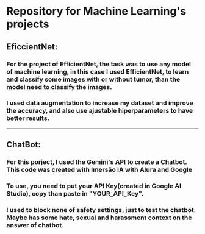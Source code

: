 # Repository for Machine Learning's projects

## EficcientNet:

### For the project of EfficientNet, the task was to use any model of machine learning, in this case I used EfficientNet, to learn and classify some images with or without tumor, than the model need to classify the images. 
### I used data augmentation to increase my dataset and improve the accuracy, and also use ajustable hiperparameters to have better results.
------
## ChatBot:

### For this porject, I used the Gemini's API to create a Chatbot. This code was created with Imersão IA with Alura and Google
### To use, you need to put your API Key(created in Google AI Studio), copy than paste in "YOUR_API_Key".
### I used to block none of safety settings, just to test the chatbot. Maybe has some hate, sexual and harassment context on the answer of chatbot.
